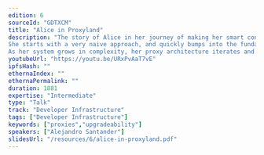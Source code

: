 ```yaml
---
edition: 6
sourceId: "GDTXCM"
title: "Alice in Proxyland"
description: "The story of Alice in her journey of making her smart contract upgradeable.
She starts with a very naive approach, and quickly bumps into the fundamental problems of proxies: using CALL vs DELEGATECALL, the execution context, storage collisions, the importance of tooling, etc.
As her system grows in complexity, her proxy architecture iterates and becomes more and more sophisticated, finally arriving to a very powerful, elegant and easy to use architecture: The Router Proxy."
youtubeUrl: "https://youtu.be/URxPvAaT7vE"
ipfsHash: ""
ethernaIndex: ""
ethernaPermalink: ""
duration: 1881
expertise: "Intermediate"
type: "Talk"
track: "Developer Infrastructure"
tags: ["Developer Infrastructure"]
keywords: ["proxies","upgradeability"]
speakers: ["Alejandro Santander"]
slidesUrl: "/resources/6/alice-in-proxyland.pdf"
---
```

